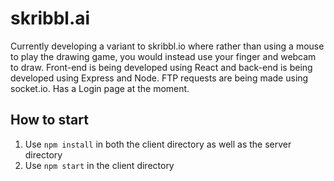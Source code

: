 # skribbl.ai
Currently developing a variant to skribbl.io where rather than using a mouse to play the drawing game, you would instead use your finger and webcam to draw. Front-end is being developed using React and back-end is being developed using Express and Node. FTP requests are being made using socket.io. Has a Login page at the moment.

## How to start

1. Use `npm install` in both the client directory as well as the server directory
2. Use `npm start` in the client directory
